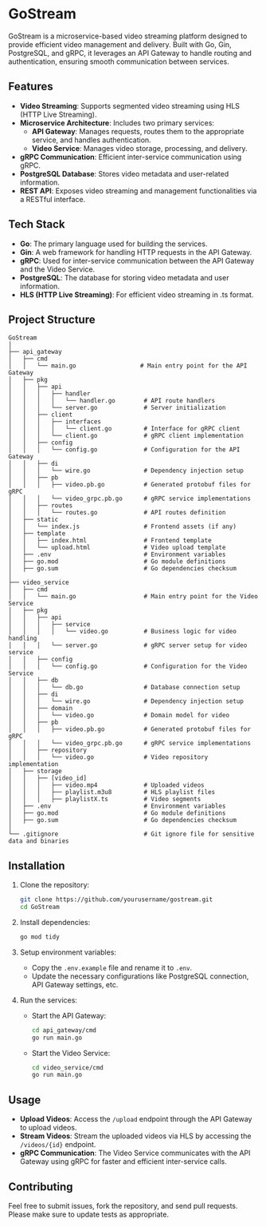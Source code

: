# GoStream

GoStream is a microservice-based video streaming platform designed to provide efficient video management and delivery. Built with Go, Gin, PostgreSQL, and gRPC, it leverages an API Gateway to handle routing and authentication, ensuring smooth communication between services.

## Features

- **Video Streaming**: Supports segmented video streaming using HLS (HTTP Live Streaming).
- **Microservice Architecture**: Includes two primary services:
  - **API Gateway**: Manages requests, routes them to the appropriate service, and handles authentication.
  - **Video Service**: Manages video storage, processing, and delivery.
- **gRPC Communication**: Efficient inter-service communication using gRPC.
- **PostgreSQL Database**: Stores video metadata and user-related information.
- **REST API**: Exposes video streaming and management functionalities via a RESTful interface.
  
## Tech Stack

- **Go**: The primary language used for building the services.
- **Gin**: A web framework for handling HTTP requests in the API Gateway.
- **gRPC**: Used for inter-service communication between the API Gateway and the Video Service.
- **PostgreSQL**: The database for storing video metadata and user information.
- **HLS (HTTP Live Streaming)**: For efficient video streaming in .ts format.
  
## Project Structure

```
GoStream
│
├── api_gateway
│   ├── cmd
│   │   └── main.go                  # Main entry point for the API Gateway
│   ├── pkg
│   │   ├── api
│   │   │   ├── handler
│   │   │   │   └── handler.go        # API route handlers
│   │   │   └── server.go             # Server initialization
│   │   ├── client
│   │   │   ├── interfaces
│   │   │   │   └── client.go         # Interface for gRPC client
│   │   │   └── client.go             # gRPC client implementation
│   │   ├── config
│   │   │   └── config.go             # Configuration for the API Gateway
│   │   ├── di
│   │   │   └── wire.go               # Dependency injection setup
│   │   ├── pb
│   │   │   ├── video.pb.go           # Generated protobuf files for gRPC
│   │   │   └── video_grpc.pb.go      # gRPC service implementations
│   │   ├── routes
│   │   │   └── routes.go             # API routes definition
│   ├── static
│   │   └── index.js                  # Frontend assets (if any)
│   ├── template
│   │   ├── index.html                # Frontend template
│   │   └── upload.html               # Video upload template
│   ├── .env                          # Environment variables
│   ├── go.mod                        # Go module definitions
│   ├── go.sum                        # Go dependencies checksum
│
├── video_service
│   ├── cmd
│   │   └── main.go                   # Main entry point for the Video Service
│   ├── pkg
│   │   ├── api
│   │   │   ├── service
│   │   │   │   └── video.go          # Business logic for video handling
│   │   │   └── server.go             # gRPC server setup for video service
│   │   ├── config
│   │   │   └── config.go             # Configuration for the Video Service
│   │   ├── db
│   │   │   └── db.go                 # Database connection setup
│   │   ├── di
│   │   │   └── wire.go               # Dependency injection setup
│   │   ├── domain
│   │   │   └── video.go              # Domain model for video
│   │   ├── pb
│   │   │   ├── video.pb.go           # Generated protobuf files for gRPC
│   │   │   └── video_grpc.pb.go      # gRPC service implementations
│   │   ├── repository
│   │   │   └── video.go              # Video repository implementation
│   ├── storage
│   │   ├── [video_id]
│   │   │   ├── video.mp4             # Uploaded videos
│   │   │   ├── playlist.m3u8         # HLS playlist files
│   │   │   ├── playlistX.ts          # Video segments
│   ├── .env                          # Environment variables
│   ├── go.mod                        # Go module definitions
│   ├── go.sum                        # Go dependencies checksum
│
└── .gitignore                        # Git ignore file for sensitive data and binaries
```

## Installation

1. Clone the repository:
   ```bash
   git clone https://github.com/yourusername/gostream.git
   cd GoStream
   ```

2. Install dependencies:
   ```bash
   go mod tidy
   ```

3. Setup environment variables:
   - Copy the `.env.example` file and rename it to `.env`.
   - Update the necessary configurations like PostgreSQL connection, API Gateway settings, etc.

4. Run the services:
   - Start the API Gateway:
     ```bash
     cd api_gateway/cmd
     go run main.go
     ```
   - Start the Video Service:
     ```bash
     cd video_service/cmd
     go run main.go
     ```

## Usage

- **Upload Videos**: Access the `/upload` endpoint through the API Gateway to upload videos.
- **Stream Videos**: Stream the uploaded videos via HLS by accessing the `/videos/{id}` endpoint.
- **gRPC Communication**: The Video Service communicates with the API Gateway using gRPC for faster and efficient inter-service calls.

## Contributing

Feel free to submit issues, fork the repository, and send pull requests. Please make sure to update tests as appropriate.
